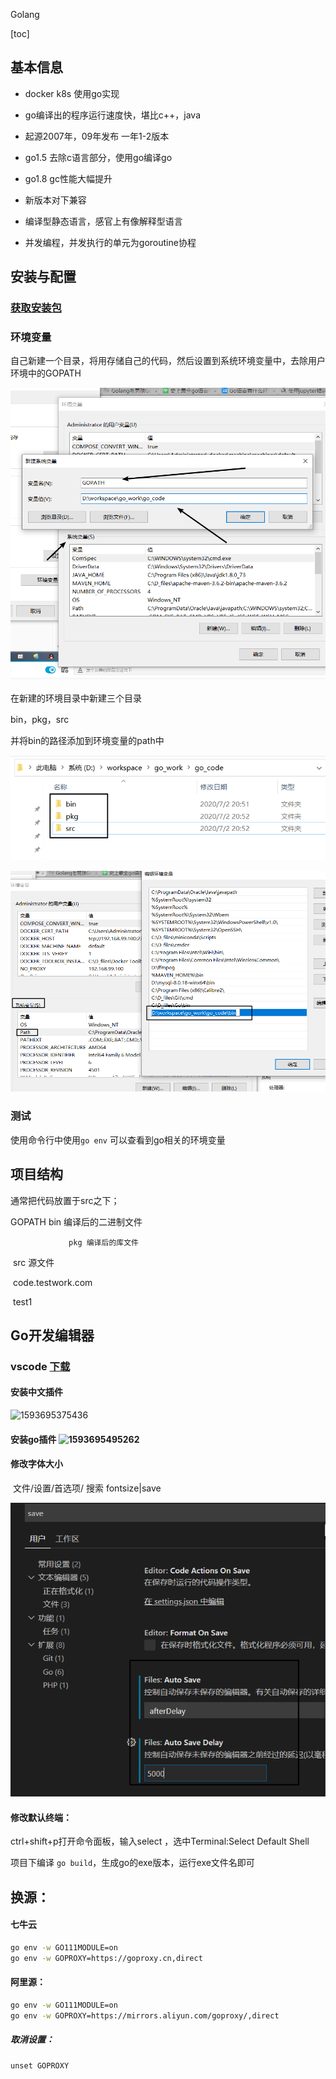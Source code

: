 Golang

[toc]

## 基本信息

+ docker k8s 使用go实现

+ go编译出的程序运行速度快，堪比c++，java

+ 起源2007年，09年发布 一年1-2版本

+ go1.5 去除c语言部分，使用go编译go

+ go1.8 gc性能大幅提升

+ 新版本对下兼容

+ 编译型静态语言，感官上有像解释型语言

+ 并发编程，并发执行的单元为goroutine协程

  

## 安装与配置

### [获取安装包](https://golang.google.cn/dl/)

### 环境变量

自己新建一个目录，将用存储自己的代码，然后设置到系统环境变量中，去除用户环境中的GOPATH

![1593694222482](./001.assets/1593694222482.png)

在新建的环境目录中新建三个目录

bin，pkg，src

并将bin的路径添加到环境变量的path中

![1593694366846](./001.assets/1593694366846.png)

![1593694472464](./001.assets/1593694472464.png)



### 测试

使用命令行中使用``go env`` 可以查看到go相关的环境变量

## 项目结构

通常把代码放置于src之下；

GOPATH   bin  编译后的二进制文件

 				 pkg 编译后的库文件

​				  src  源文件

​							code.testwork.com

​									test1

## Go开发编辑器

### vscode [下载](https://vscode.en.softonic.com/)

#### 安装中文插件

![1593695375436](D:\workspace\go_work\go_note\001.assets\1593695375436.png)

#### 安装go插件		![1593695495262](D:\workspace\go_work\go_note\001.assets\1593695495262.png)



#### 修改字体大小

​			文件/设置/首选项/  搜索 fontsize|save

![1593695879588](.\001.assets\1593695879588.png)



#### 修改默认终端：

 ctrl+shift+p打开命令面板，输入select ，选中Terminal:Select Default Shell 

项目下编译 ``go build``，生成go的exe版本，运行exe文件名即可

## 换源：

#### 七牛云

```bash
go env -w GO111MODULE=on
go env -w GOPROXY=https://goproxy.cn,direct
```

#### 阿里源：

```bash
go env -w GO111MODULE=on
go env -w GOPROXY=https://mirrors.aliyun.com/goproxy/,direct
```

##### 取消设置：

```
unset GOPROXY
```

